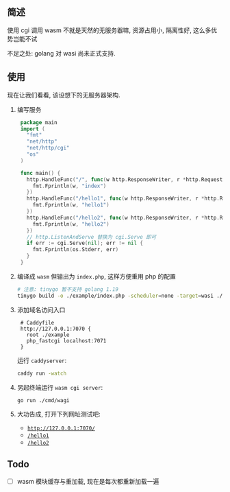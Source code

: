 ## 简述

使用 cgi 调用 wasm 不就是天然的无服务器嘛, 资源占用小, 隔离性好, 这么多优势岂能不试

不足之处: golang 对 wasi 尚未正式支持.

## 使用

现在让我们看看, 该设想下的无服务器架构.

1. 编写服务

   ```go
    package main
    import (
      "fmt"
      "net/http"
      "net/http/cgi"
      "os"
    )

    func main() {
      http.HandleFunc("/", func(w http.ResponseWriter, r *http.Request) {
        fmt.Fprintln(w, "index")
      })
      http.HandleFunc("/hello1", func(w http.ResponseWriter, r *http.Request) {
        fmt.Fprintln(w, "hello1")
      })
      http.HandleFunc("/hello2", func(w http.ResponseWriter, r *http.Request) {
        fmt.Fprintln(w, "hello2")
      })
      // http.ListenAndServe 替换为 cgi.Serve 即可
      if err := cgi.Serve(nil); err != nil {
        fmt.Fprintln(os.Stderr, err)
      }
    }
   ```

2. 编译成 `wasm` 但输出为 `index.php`, 这样方便重用 php 的配置
   ```sh
   # 注意: tinygo 暂不支持 golang 1.19
   tinygo build -o ./example/index.php -scheduler=none -target=wasi ./example
   ```
3. 添加域名访问入口
   ```Caddyfile
    # Caddyfile
    http://127.0.0.1:7070 {
      root ./example
      php_fastcgi localhost:7071
    }
   ```
   运行 `caddyserver`:
   ```sh
   caddy run -watch
   ```
4. 另起终端运行 `wasm cgi server`:
   ```sh
   go run ./cmd/wagi
   ```
5. 大功告成, 打开下列网址测试吧:
   - [`http://127.0.0.1:7070/`](http://127.0.0.1:7070)
   - [`/hello1`](http://127.0.0.1:7070/hello1)
   - [`/hello2`](http://127.0.0.1:7070/hello2)

## Todo

- [ ] wasm 模块缓存与重加载, 现在是每次都重新加载一遍
